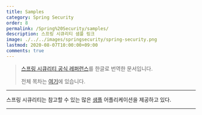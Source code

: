 ```yaml
---
title: Samples
category: Spring Security
order: 8
permalink: /Spring%20Security/samples/
description: 스프링 시큐리티 샘플 링크
image: ./../../images/springsecurity/spring-security.png
lastmod: 2020-08-07T10:00:00+09:00
comments: true
---
```


> [스프링 시큐리티 공식 레퍼런스](https://docs.spring.io/spring-security/site/docs/5.3.2.RELEASE/reference/html5/#samples)를 한글로 번역한 문서입니다.
>
> 전체 목차는 [여기](../contents/)에 있습니다.

---

스프링 시큐리티는 참고할 수 있는 많은 [샘플](https://github.com/spring-projects/spring-security/tree/5.3.2.RELEASE/samples) 어플리케이션을 제공하고 있다.

---